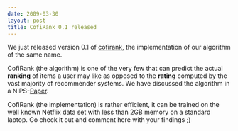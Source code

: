 ```yaml
---
date: 2009-03-30
layout: post
title: CofiRank 0.1 released
---
```


We just released version 0.1 of [cofirank](http://cofirank.org), the implementation of our algorithm of the same name.

CofiRank (the algorithm) is one of the very few that can predict the actual **ranking** of items a user may like as opposed to the **rating** computed by the vast majority of recommender systems. We have discussed the algorithm in a NIPS-[Paper](http://weimo.de/node/702).

CofiRank (the implementation) is rather efficient, it can be trained on the well known Netflix data set with less than 2GB memory on a standard laptop. Go check it out and comment here with your findings ;)
